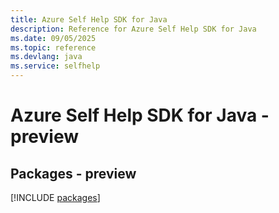 ```yaml
---
title: Azure Self Help SDK for Java
description: Reference for Azure Self Help SDK for Java
ms.date: 09/05/2025
ms.topic: reference
ms.devlang: java
ms.service: selfhelp
---
```

# Azure Self Help SDK for Java - preview
## Packages - preview
[!INCLUDE [packages](self-help-index.md)]